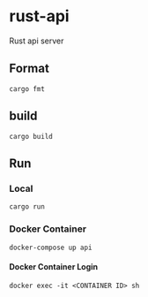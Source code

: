 # rust-api
Rust api server

## Format

`cargo fmt`

## build

`cargo build`

## Run

### Local

`cargo run`

### Docker Container

`docker-compose up api`

#### Docker Container Login

`docker exec -it <CONTAINER ID> sh`
